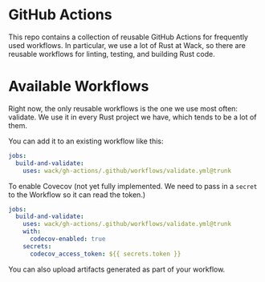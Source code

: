 # GitHub Actions

This repo contains a collection of reusable GitHub Actions for frequently used workflows.
In particular, we use a lot of Rust at Wack, so there are reusable workflows for
linting, testing, and building Rust code.

# Available Workflows

Right now, the only reusable workflows is the one we use most often: validate.
We use it in every Rust project we have, which tends to be a lot of them.

You can add it to an existing workflow like this:

```yml
jobs:
  build-and-validate:
    uses: wack/gh-actions/.github/workflows/validate.yml@trunk
```

To enable Covecov (not yet fully implemented. We need to pass in a `secret` to the Workflow
so it can read the token.)
  
```yml
jobs:
  build-and-validate:
    uses: wack/gh-actions/.github/workflows/validate.yml@trunk
    with:
      codecov-enabled: true
    secrets:
      codecov_access_token: ${{ secrets.token }}
```

You can also upload artifacts generated as part of your workflow.
